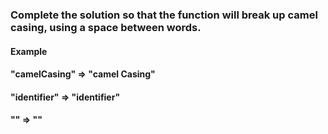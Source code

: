 ### Complete the solution so that the function will break up camel casing, using a space between words.

#### Example
#### "camelCasing"  =>  "camel Casing"
#### "identifier"   =>  "identifier"
#### ""             =>  ""
